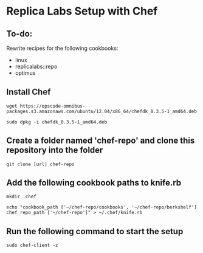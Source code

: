 # Replica Labs Setup with Chef #

## To-do: ##
Rewrite recipes for the following cookbooks:

*  linux
*  replicalabs::repo
*  optimus


## Install Chef ##
```
wget https://opscode-omnibus-packages.s3.amazonaws.com/ubuntu/12.04/x86_64/chefdk_0.3.5-1_amd64.deb
```
```
sudo dpkg -i chefdk_0.3.5-1_amd64.deb
```

## Create a folder named 'chef-repo' and clone this repository into the folder ##
```
git clone [url] chef-repo
```

## Add the following cookbook paths to knife.rb ##
```
mkdir .chef
```
```
echo "cookbook_path ['~/chef-repo/cookbooks', '~/chef-repo/berkshelf']
chef_repo_path ['~/chef-repo']" > ~/.chef/knife.rb
```

## Run the following command to start the setup ##
```
sudo chef-client -z
```